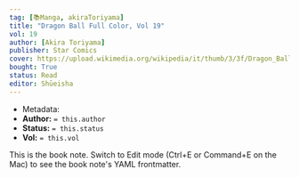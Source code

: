 ```yaml
---
tag: [📚Manga, akiraToriyama]
title: "Dragon Ball Full Color, Vol 19"
vol: 19
author: [Akira Toriyama]
publisher: Star Comics
cover: https://upload.wikimedia.org/wikipedia/it/thumb/3/3f/Dragon_Ball_cover_1.jpg/1024px-Dragon_Ball_cover_1.jpg
bought: True
status: Read
editor: Shūeisha
---
```



- Metadata:
- **Author:** `= this.author`
- **Status:** `= this.status`
- **Vol:** `= this.vol`

This is the book note. Switch to Edit mode (Ctrl+E or Command+E on the Mac) to see the book note's YAML frontmatter.
